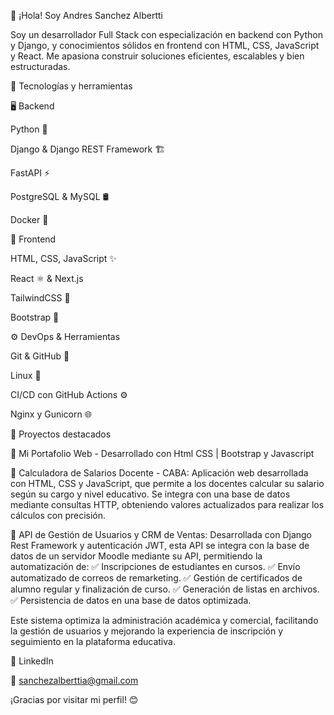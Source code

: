 👋 ¡Hola! Soy Andres Sanchez Albertti

Soy un desarrollador Full Stack con especialización en backend con Python y Django, y conocimientos sólidos en frontend con HTML, CSS, JavaScript y React. Me apasiona construir soluciones eficientes, escalables y bien estructuradas.

🚀 Tecnologías y herramientas

🖥️ Backend

Python 🐍

Django & Django REST Framework 🏗️

FastAPI ⚡

PostgreSQL & MySQL 🛢️

Docker 🐳

🎨 Frontend

HTML, CSS, JavaScript ✨

React ⚛️ & Next.js

TailwindCSS 💨

Bootstrap 🎨

⚙️ DevOps & Herramientas

Git & GitHub 🐙

Linux 🐧

CI/CD con GitHub Actions ⚙️

Nginx y Gunicorn 🌐

📌 Proyectos destacados

🔹 Mi Portafolio Web - Desarrollado con Html CSS | Bootstrap y Javascript

🔹 Calculadora de Salarios Docente - CABA: Aplicación web desarrollada con HTML, CSS y JavaScript, que permite a los docentes calcular su salario según su cargo y nivel educativo. Se integra con una base de datos mediante consultas HTTP, obteniendo valores actualizados para realizar los cálculos con precisión.

🔹 API de Gestión de Usuarios y CRM de Ventas:
Desarrollada con Django Rest Framework y autenticación JWT, esta API se integra con la base de datos de un servidor Moodle mediante su API, permitiendo la automatización de:
✅ Inscripciones de estudiantes en cursos.
✅ Envío automatizado de correos de remarketing.
✅ Gestión de certificados de alumno regular y finalización de curso.
✅ Generación de listas en archivos.
✅ Persistencia de datos en una base de datos optimizada.

Este sistema optimiza la administración académica y comercial, facilitando la gestión de usuarios y mejorando la experiencia de inscripción y seguimiento en la plataforma educativa.



💼 LinkedIn

📧 sanchezalberttia@gmail.com

¡Gracias por visitar mi perfil! 😊


